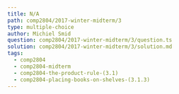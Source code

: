 ```yaml
---
title: N/A
path: comp2804/2017-winter-midterm/3
type: multiple-choice
author: Michiel Smid
question: comp2804/2017-winter-midterm/3/question.ts
solution: comp2804/2017-winter-midterm/3/solution.md
tags:
  - comp2804
  - comp2804-midterm
  - comp2804-the-product-rule-(3.1)
  - comp2804-placing-books-on-shelves-(3.1.3)
---
```

